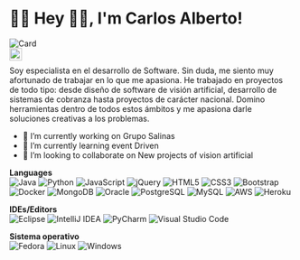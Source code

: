 # 👨‍💻 Hey 👋🏽, I'm Carlos Alberto!
![Card](https://user-images.githubusercontent.com/45578241/218528177-0f0f1ccb-c987-46bc-aca7-cc394f5c81f6.png)
<br />
<a href="[https://www.linkedin.com/in/%E7%A1%95-%E5%88%98-073728144/](https://www.linkedin.com/in/carlos-alberto-m)">
  <img align="left" alt="LinkedIn" width="22px" src="https://cdn.jsdelivr.net/npm/simple-icons@3.1.0/icons/linkedin.svg" />
</a>
<br />

Soy especialista en el desarrollo de Software. Sin duda, me siento muy afortunado de trabajar en lo que me apasiona.
He trabajado en proyectos de todo tipo: desde diseño de software de visión artificial, desarrollo de sistemas de cobranza hasta proyectos de carácter nacional. 
Domino herramientas dentro de todos estos ámbitos y me apasiona darle soluciones creativas a los problemas.

- 🔭 I’m currently working on Grupo Salinas 
- 🌱 I’m currently learning event Driven 
- 👯 I’m looking to collaborate on New projects of vision artificial 

**Languages** 
<br />
![Java](https://img.shields.io/badge/java-%23ED8B00.svg?style=flat-square&logo=java&logoColor=white)
![Python](https://img.shields.io/badge/python-3670A0?style=flat-square&logo=python&logoColor=ffdd54)
![JavaScript](https://img.shields.io/badge/-JavaScript-black?style=flat-square&logo=javascript)
![jQuery](https://img.shields.io/badge/jquery-%230769AD.svg?style=flat-square&logo=jquery&logoColor=white)
![HTML5](https://img.shields.io/badge/-HTML5-E34F26?style=flat-square&logo=html5&logoColor=white)
![CSS3](https://img.shields.io/badge/-CSS3-1572B6?style=flat-square&logo=css3)
![Bootstrap](https://img.shields.io/badge/-Bootstrap-563D7C?style=flat-square&logo=bootstrap)
![Docker](https://img.shields.io/badge/-Docker-black?style=flat-square&logo=docker)
![MongoDB](https://img.shields.io/badge/-MongoDB-black?style=flat-square&logo=mongodb)
![Oracle](https://img.shields.io/badge/Oracle-F80000?style=flat-square&logo=oracle&logoColor=white)
![PostgreSQL](https://img.shields.io/badge/-PostgreSQL-336791?style=flat-square&logo=postgresql)
![MySQL](https://img.shields.io/badge/-MySQL-black?style=flat-square&logo=mysql)
![AWS](https://img.shields.io/badge/AWS-%23FF9900.svg?style=flat-square&logo=amazon-aws&logoColor=white)
![Heroku](https://img.shields.io/badge/heroku-%23430098.svg?style=flat-squaree&logo=heroku&logoColor=white)

**IDEs/Editors**
<br/>
![Eclipse](https://img.shields.io/badge/Eclipse-FE7A16.svg?style=flat-square&logo=Eclipse&logoColor=white)
![IntelliJ IDEA](https://img.shields.io/badge/IntelliJIDEA-000000.svg?style=flat-square&logo=intellij-idea&logoColor=white)
![PyCharm](https://img.shields.io/badge/pycharm-143?style=flat-square&logo=pycharm&logoColor=black&color=black&labelColor=green)
![Visual Studio Code](https://img.shields.io/badge/Visual%20Studio%20Code-0078d7.svg?style=flat-square&logo=visual-studio-code&logoColor=white)

**Sistema operativo**
<br/>
![Fedora](https://img.shields.io/badge/Fedora-294172?style=flat-square&logo=fedora&logoColor=white)
![Linux](https://img.shields.io/badge/Linux-FCC624?style=flat-square&logo=linux&logoColor=black)
![Windows](https://img.shields.io/badge/Windows-0078D6?style=flat-square&logo=windows&logoColor=white)
